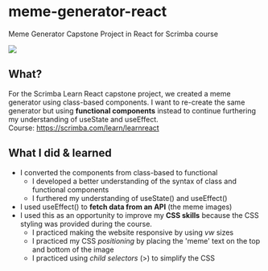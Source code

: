 # meme-generator-react
Meme Generator Capstone Project in React for Scrimba course

![](https://im6.ezgif.com/tmp/ezgif-6-84fb8750582c.gif)

## What?
For the Scrimba Learn React capstone project, we created a meme generator using class-based components. I want to re-create the same generator but using **functional components** instead to continue furthering my understanding of useState and useEffect.
<br>
Course: https://scrimba.com/learn/learnreact

## What I did & learned
- I converted the components from class-based to functional
    - I developed a better understanding of the syntax of class and functional components
    - I furthered my understanding of useState() and useEffect()
- I used useEffect() to **fetch data from an API** (the meme images)
- I used this as an opportunity to improve my **CSS skills** because the CSS styling was provided during the course. 
    - I practiced making the website responsive by using *vw* sizes
    - I practiced my CSS *positioning* by placing the 'meme' text on the top and bottom of the image
    - I practiced using *child selectors* (>) to simplify the CSS